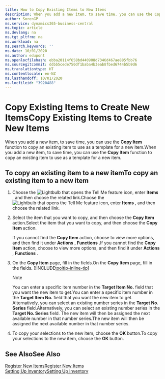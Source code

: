 ```yaml
---
title: How to Copy Existing Items to New Items
description: When you add a new item, to save time, you can use the Copy Item function to copy an existing item to use as a template for a new item.
author: SorenGP
ms.service: dynamics365-business-central
ms.topic: article
ms.devlang: na
ms.tgt_pltfrm: na
ms.workload: na
ms.search.keywords: ''
ms.date: 10/01/2020
ms.author: edupont
ms.openlocfilehash: ebba20114f658bd440908d7346d467ae885fbb76
ms.sourcegitcommit: ddbb5cede750df1baba4b3eab8fbed6744b5b9d6
ms.translationtype: HT
ms.contentlocale: en-NZ
ms.lasthandoff: 10/01/2020
ms.locfileid: "3920488"
---
```

# <a name="copy-existing-items-to-create-new-items"></a><span data-ttu-id="ef7e2-103">Copy Existing Items to Create New Items</span><span class="sxs-lookup"><span data-stu-id="ef7e2-103">Copy Existing Items to Create New Items</span></span>

<span data-ttu-id="ef7e2-104">When you add a new item, to save time, you can use the **Copy Item** function to copy an existing item to use as a template for a new item.</span><span class="sxs-lookup"><span data-stu-id="ef7e2-104">When you add a new item, to save time, you can use the **Copy Item** function to copy an existing item to use as a template for a new item.</span></span>  

## <a name="to-copy-an-existing-item-to-a-new-item"></a><span data-ttu-id="ef7e2-105">To copy an existing item to a new item</span><span class="sxs-lookup"><span data-stu-id="ef7e2-105">To copy an existing item to a new item</span></span>

1. <span data-ttu-id="ef7e2-106">Choose the ![Lightbulb that opens the Tell Me feature](media/ui-search/search_small.png "Tell me what you want to do") icon, enter **Items** , and then choose the related link.</span><span class="sxs-lookup"><span data-stu-id="ef7e2-106">Choose the ![Lightbulb that opens the Tell Me feature](media/ui-search/search_small.png "Tell me what you want to do") icon, enter **Items** , and then choose the related link.</span></span>  
2. <span data-ttu-id="ef7e2-107">Select the item that you want to copy, and then choose the **Copy Item** action.</span><span class="sxs-lookup"><span data-stu-id="ef7e2-107">Select the item that you want to copy, and then choose the **Copy Item** action.</span></span>  

    <span data-ttu-id="ef7e2-108">If you cannot find the **Copy Item** action, choose to view more options, and then find it under **Actions** , **Functions** .</span><span class="sxs-lookup"><span data-stu-id="ef7e2-108">If you cannot find the **Copy Item** action, choose to view more options, and then find it under **Actions** , **Functions** .</span></span>  

3. <span data-ttu-id="ef7e2-109">On the **Copy Item** page, fill in the fields.</span><span class="sxs-lookup"><span data-stu-id="ef7e2-109">On the **Copy Item** page, fill in the fields.</span></span> [!INCLUDE[tooltip-inline-tip](includes/tooltip-inline-tip_md.md)]

    > [!NOTE]  
    > <span data-ttu-id="ef7e2-110">You can enter a specific item number in the **Target Item No.** field that you want the new item to get.</span><span class="sxs-lookup"><span data-stu-id="ef7e2-110">You can enter a specific item number in the **Target Item No.** field that you want the new item to get.</span></span> <span data-ttu-id="ef7e2-111">Alternatively, you can select an existing number series in the **Target No. Series** field.</span><span class="sxs-lookup"><span data-stu-id="ef7e2-111">Alternatively, you can select an existing number series in the **Target No. Series** field.</span></span> <span data-ttu-id="ef7e2-112">The new item will then be assigned the next available number in that number series.</span><span class="sxs-lookup"><span data-stu-id="ef7e2-112">The new item will then be assigned the next available number in that number series.</span></span>  

4. <span data-ttu-id="ef7e2-113">To copy your selections to the new item, choose the **OK** button.</span><span class="sxs-lookup"><span data-stu-id="ef7e2-113">To copy your selections to the new item, choose the **OK** button.</span></span>  

## <a name="see-also"></a><span data-ttu-id="ef7e2-114">See Also</span><span class="sxs-lookup"><span data-stu-id="ef7e2-114">See Also</span></span>

[<span data-ttu-id="ef7e2-115">Register New Items</span><span class="sxs-lookup"><span data-stu-id="ef7e2-115">Register New Items</span></span>](inventory-how-register-new-items.md)  
[<span data-ttu-id="ef7e2-116">Setting Up Inventory</span><span class="sxs-lookup"><span data-stu-id="ef7e2-116">Setting Up Inventory</span></span>](inventory-setup-inventory.md)  
